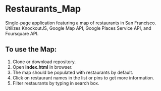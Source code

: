 # Restaurants_Map
Single-page application featuring a map of restaurants in San Francisco. <br>
Utilizes KnockoutJS, Google Map API, Google Places Service API, and Foursquare API.

## To use the Map:
1. Clone or download repository.
2. Open **index.html** in browser.
3. The map should be populated with restaurants by default.
4. Click on restaurant names in the list or pins to get more information.
5. Filter restaurants by typing in search box.
